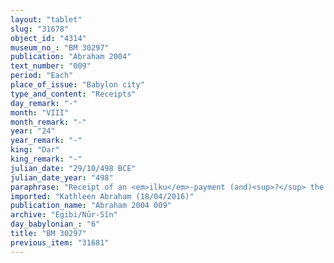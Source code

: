 ```yaml
---
layout: "tablet"
slug: "31678"
object_id: "4314"
museum_no_: "BM 30297"
publication: "Abraham 2004"
text_number: "009"
period: "Each"
place_of_issue: "Babylon city"
type_and_content: "Receipts"
day_remark: "-"
month: "VIII"
month_remark: "-"
year: "24"
year_remark: "-"
king: "Dar"
king_remark: "-"
julian_date: "29/10/498 BCE"
julian_date_year: "498"
paraphrase: "Receipt of an <em>ilku</em>-payment (and)<sup>?</sup> the entire flour-tax by the head of the Egibi family.<br /> <strong>A</strong> receives payment (<em>mahāru</em>) from <strong>B</strong> for the <em>ilku</em>-tax from Nisan (I) till the end of Addar (XII) of Darius&rsquo; 24<sup>th</sup> year that is due from him. The exact amount that is paid is not specified. A short remark at the very end of the obverse, before the witness list, states that <strong>A</strong> (also<sup>?</sup>)* receives payment (<em>mahāru</em>) from <strong>B</strong> for his entire flour-tax (<em>qēmu</em>) for the 24<sup>th</sup> year. The parties to the contract have taken one copy of the document each. Names of 3 witnesses and the scribe.<br /> <br /> *The verb of receipt (<em>mahir</em>) occurs twice: once with <em>ilku &scaron;a</em> <strong>B</strong> (ll. 1-7) and once with <em>qime&scaron;u gammar </em>(ll. 8-10) as direct object. These could be seen as two different taxes or service obligations, or the latter could be a specification of the more general <em>ilku</em>.<br /> <br /> <strong>A</strong>=&Scaron;i&scaron;ku/Iddinaya//Egibi<sub> </sub>(=Marduk-nāṣir-apli/Itti-Marduk-balāṭu//Egibi);&nbsp;<strong>B</strong>=Nab&ucirc;-ittannu/Bēl-&scaron;umu-i&scaron;kun//Suhaya"
imported: "Kathleen Abraham (18/04/2016)"
publication_name: "Abraham 2004 009"
archive: "Egibi/Nūr-Sîn"
day_babylonian_: "6"
title: "BM 30297"
previous_item: "31681"
---
```

